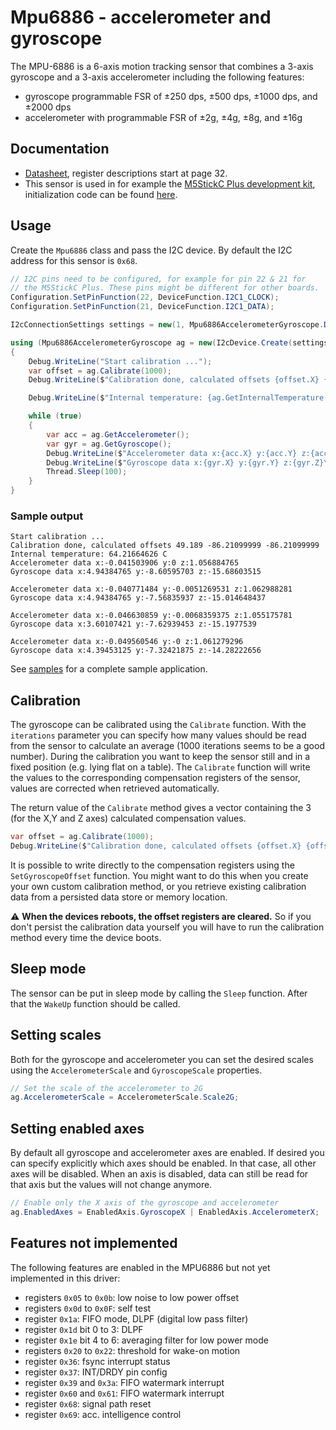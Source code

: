 ﻿# Mpu6886 - accelerometer and gyroscope

The MPU-6886 is a 6-axis motion tracking sensor that combines a 3-axis gyroscope and a 3-axis accelerometer including the following features:

- gyroscope programmable FSR of ±250 dps, ±500 dps, ±1000 dps, and ±2000 dps
- accelerometer with programmable FSR of ±2g, ±4g, ±8g, and ±16g

## Documentation

- [Datasheet](https://m5stack.oss-cn-shenzhen.aliyuncs.com/resource/docs/datasheet/core/MPU-6886-000193%2Bv1.1_GHIC_en.pdf), register descriptions start at page 32.
- This sensor is used in for example the [M5StickC Plus development kit](https://shop.m5stack.com/products/m5stickc-plus-esp32-pico-mini-iot-development-kit), initialization code can be found [here](https://github.com/m5stack/M5StickC/blob/3e00ecfa0897a432995a3f80874715cbe6ad60ee/src/utility/MPU6886.cpp#L32).

## Usage

Create the `Mpu6886` class and pass the I2C device. By default the I2C address for this sensor is `0x68`.

```csharp
// I2C pins need to be configured, for example for pin 22 & 21 for 
// the M5StickC Plus. These pins might be different for other boards.
Configuration.SetPinFunction(22, DeviceFunction.I2C1_CLOCK);
Configuration.SetPinFunction(21, DeviceFunction.I2C1_DATA);

I2cConnectionSettings settings = new(1, Mpu6886AccelerometerGyroscope.DefaultI2cAddress);

using (Mpu6886AccelerometerGyroscope ag = new(I2cDevice.Create(settings)))
{
    Debug.WriteLine("Start calibration ...");
    var offset = ag.Calibrate(1000);
    Debug.WriteLine($"Calibration done, calculated offsets {offset.X} {offset.Y} {offset.Y}");

    Debug.WriteLine($"Internal temperature: {ag.GetInternalTemperature().DegreesCelsius} C");

    while (true)
    {
        var acc = ag.GetAccelerometer();
        var gyr = ag.GetGyroscope();
        Debug.WriteLine($"Accelerometer data x:{acc.X} y:{acc.Y} z:{acc.Z}");
        Debug.WriteLine($"Gyroscope data x:{gyr.X} y:{gyr.Y} z:{gyr.Z}\n");
        Thread.Sleep(100);
    }
}
```

### Sample output

```text
Start calibration ...
Calibration done, calculated offsets 49.189 -86.21099999 -86.21099999
Internal temperature: 64.21664626 C
Accelerometer data x:-0.041503906 y:0 z:1.056884765
Gyroscope data x:4.94384765 y:-8.60595703 z:-15.68603515

Accelerometer data x:-0.040771484 y:-0.0051269531 z:1.062988281
Gyroscope data x:4.94384765 y:-7.56835937 z:-15.014648437

Accelerometer data x:-0.046630859 y:-0.0068359375 z:1.055175781
Gyroscope data x:3.60107421 y:-7.62939453 z:-15.1977539

Accelerometer data x:-0.049560546 y:-0 z:1.061279296
Gyroscope data x:4.39453125 y:-7.32421875 z:-14.28222656
```

See [samples](samples) for a complete sample application.

## Calibration

The gyroscope can be calibrated using the `Calibrate` function. With the `iterations` parameter
you can specify how many values should be read from the sensor to calculate an average (1000 iterations seems
to be a good number). During the calibration you want to keep the sensor still and in a fixed position (e.g. lying
flat on a table). The `Calibrate` function will write the values to the corresponding compensation registers
of the sensor, values are corrected when retrieved automatically.

The return value of the `Calibrate` method gives a vector containing the 3 (for the X,Y and Z axes) calculated
compensation values.

```csharp
var offset = ag.Calibrate(1000);
Debug.WriteLine($"Calibration done, calculated offsets {offset.X} {offset.Y} {offset.Y}");
```

It is possible to write directly to the compensation registers using the `SetGyroscopeOffset` function. You might
want to do this when you create your own custom calibration method, or you retrieve existing calibration data from
a persisted data store or memory location.

⚠ **When the devices reboots, the offset registers are cleared.** So if you don't persist the calibration data yourself
you will have to run the calibration method every time the device boots.

## Sleep mode

The sensor can be put in sleep mode by calling the `Sleep` function. After that the `WakeUp` function should be called.

## Setting scales

Both for the gyroscope and accelerometer you can set the desired scales using the `AccelerometerScale` and `GyroscopeScale`
properties.

```csharp
// Set the scale of the accelerometer to 2G
ag.AccelerometerScale = AccelerometerScale.Scale2G;
```

## Setting enabled axes

By default all gyroscope and accelerometer axes are enabled. If desired you can specify explicitly which axes should be enabled.
In that case, all other axes will be disabled. When an axis is disabled, data can still be read for that axis but the values will not
change anymore.

```csharp
// Enable only the X axis of the gyroscope and accelerometer
ag.EnabledAxes = EnabledAxis.GyroscopeX | EnabledAxis.AccelerometerX;
```

## Features not implemented

The following features are enabled in the MPU6886 but not yet implemented in this driver:

- registers `0x05` to `0x0b`: low noise to low power offset
- registers `0x0d` to `0x0F`: self test
- register `0x1a`: FIFO mode, DLPF (digital low pass filter)
- register `0x1d` bit 0 to 3: DLPF
- register `0x1e` bit 4 to 6: averaging filter for low power mode
- registers `0x20` to `0x22`: threshold for wake-on motion
- register `0x36`: fsync interrupt status
- register `0x37`: INT/DRDY pin config
- register `0x39` and `0x3a`: FIFO watermark interrupt
- register `0x60` and `0x61`: FIFO watermark interrupt
- register `0x68`: signal path reset
- register `0x69`: acc. intelligence control
